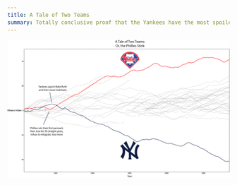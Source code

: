 ```yaml
---
title: A Tale of Two Teams
summary: Totally conclusive proof that the Yankees have the most spoiled fans of any MLB team, while the Phillies are bad and you should feel bad (if you are a Phillies fan)
---
```


![the chart](MLB_two_teams.png)

